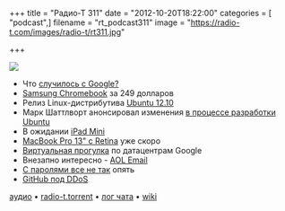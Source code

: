 +++
title = "Радио-Т 311"
date = "2012-10-20T18:22:00"
categories = [ "podcast",]
filename = "rt_podcast311"
image = "https://radio-t.com/images/radio-t/rt311.jpg"

+++

![](https://radio-t.com/images/radio-t/rt311.jpg)

* Что [случилось с Google?](http://tech.fortune.cnn.com/2012/10/19/google-8/)
* [Samsung Chromebook](http://habrahabr.ru/post/155309/) за 249 долларов
* Релиз Linux-дистрибутива [Ubuntu 12.10](http://www.opennet.ru/opennews/art.shtml?num=35111)
* Марк Шаттлворт анонсировал изменения [в процессе разработки Ubuntu](http://www.opennet.ru/opennews/art.shtml?num=35124)
* В ожидании [iPad Mini](http://www.businessinsider.com/john-gruber-on-the-ipad-mini-2012-10)
* [MacBook Pro 13" с Retina](http://9to5mac.com/2012/10/14/13-inch-macbook-pro-with-retina-display-confirmed-for-apple-event/) уже скоро
* [Виртуальная прогулка](http://habrahabr.ru/post/155121/) по датацентрам Google
* Внезапно интересно - [AOL Email](http://www.fastcodesign.com/1671036/aol-might-just-have-invented-emails-next-ui-paradigm#1)
* [С паролями все не так](http://www.wired.com/opinion/2012/10/passwords-and-hackers-security-and-practicality/) опять
* [GitHub под DDoS](http://techcrunch.com/2012/10/18/github-goes-down-with-major-disruption/)

[аудио](http://cdn.radio-t.com/rt_podcast311.mp3) • [radio-t.torrent](http://cdn.radio-t.com/torrents/rt_podcast311.mp3.torrent) • [лог чата](http://chat.radio-t.com/logs/radio-t-311.html) • [wiki](http://wiki.radio-t.com/%D0%92%D1%8B%D0%BF%D1%83%D1%81%D0%BA_311)<audio src="http://cdn.radio-t.com/rt_podcast311.mp3" preload="none"></audio>